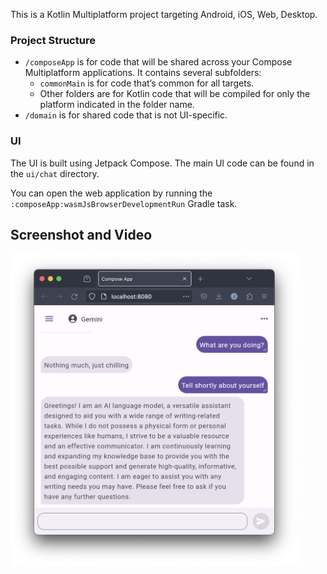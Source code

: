 This is a Kotlin Multiplatform project targeting Android, iOS, Web, Desktop.

### Project Structure

* `/composeApp` is for code that will be shared across your Compose Multiplatform applications.
  It contains several subfolders:
  - `commonMain` is for code that’s common for all targets.
  - Other folders are for Kotlin code that will be compiled for only the platform indicated in the folder name.
* `/domain` is for shared code that is not UI-specific.

### UI

The UI is built using Jetpack Compose. The main UI code can be found in the `ui/chat` directory.

You can open the web application by running the `:composeApp:wasmJsBrowserDevelopmentRun` Gradle task.

## Screenshot and Video
<a href="files/recording.mp4"><img src="files/screenshot.png" height="500"></a>